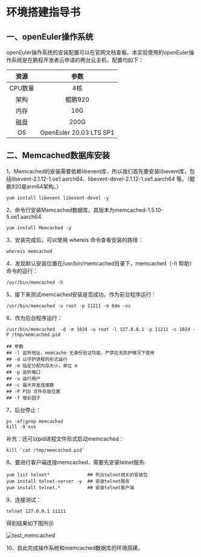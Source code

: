 # 环境搭建指导书

## 一、openEuler操作系统

openEuler操作系统的安装配置可以在官网文档查看。本实验使用的openEuler操作系统是在鹏程开发者云申请的两台云主机，配置均如下：

|  资源   |           参数           |
| :-----: | :----------------------: |
| CPU数量 |           4核            |
|  架构   |         鲲鹏920          |
|  内存   |           16G            |
|  磁盘   |           200G           |
|   OS    | OpenEuler  20.03 LTS SP1 |

## 二、Memcached数据库安装

1、Memcached的安装需要依赖libevent库，所以我们首先要安装libevent库，包括libevent-2.1.12-1.oe1.aarch64、libevent-devel-2.1.12-1.oe1.aarch64 等。（鲲鹏920是arm64架构。）

```shell
yum install libevent libevent-devel -y
```

2、命令行安装Memcached数据库。其版本为memcached-1.5.10-5.oe1.aarch64

```shell
yum install Memcached -y
```

3、安装完成后，可以使用 whereis 命令查看安装的路径：

```shell
whereis memcached
```

4、发现默认安装位置在/usr/bin/memcached目录下，memcached（-h 帮助）命令的运行：

```shell
/usr/bin/memcached -h
```

5、接下来测试memcached安装是否成功，作为前台程序运行：

```shell
/usr/bin/memcached -u root -p 11211 -m 64m -vv
```

6、作为后台程序运行：

```shell
/usr/bin/memcached  -d -m 1024 -u root -l 127.0.0.1 -p 11211 -c 1024 -P /tmp/memcached.pid

## 参数
## -l 监听地址，memcache 无身份验证功能，严禁在无防护情况下使用
## -d 以守护进程的形式运行
## -m 指定分配内存大小，单位 m
## -p 监听端口
## -u 运行用户
## -c 最大并发连接数
## -P PID 文件存放位置
## -f 增长因子
```

7、后台停止：

```shell
ps -ef|grep memcached
kill -9 xxx
```

补充：还可以pid进程文件形式启动memcached：
```shell
kill `cat /tmp/memcached.pid`
```

8、要进行客户端连接memcached，需要先安装telnet服务:

```shell
yum list telnet*              ## 列出telnet相关的安装包
yum install telnet-server -y  ## 安装telnet服务
yum install telnet.*          ## 安装telnet客户端
```

9、连接测试：

```shell
telnet 127.0.0.1 11211
```

得到结果如下图所示

![test_memcached](https://images.gitee.com/uploads/images/2021/0715/133956_e939bc67_5224942.png "test_memcached.png")



10、自此完成操作系统和memcached数据库的环境搭建。